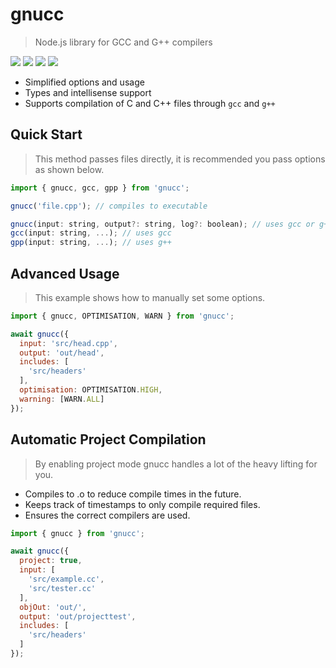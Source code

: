 # gnucc

> Node.js library for GCC and G++ compilers

[![](https://img.shields.io/npm/v/gnucc.svg?style=flat-square)](https://www.npmjs.com/package/gnucc)
[![](https://img.shields.io/npm/dt/gnucc.svg?style=flat-square)](https://www.npmjs.com/package/gnucc)
[![](https://img.shields.io/david/insertish/gnucc.svg?style=flat-square)](https://www.npmjs.com/package/gnucc)
[![](https://img.shields.io/bundlephobia/minzip/gnucc.svg?style=flat-square)](https://www.npmjs.com/package/gnucc)

- Simplified options and usage
- Types and intellisense support
- Supports compilation of C and C++ files through `gcc` and `g++`

## Quick Start

> This method passes files directly, it is recommended you pass options as shown below.

```js
import { gnucc, gcc, gpp } from 'gnucc';

gnucc('file.cpp'); // compiles to executable

gnucc(input: string, output?: string, log?: boolean); // uses gcc or g++
gcc(input: string, ...); // uses gcc
gpp(input: string, ...); // uses g++
```

## Advanced Usage

> This example shows how to manually set some options.

```js
import { gnucc, OPTIMISATION, WARN } from 'gnucc';

await gnucc({
  input: 'src/head.cpp',
  output: 'out/head',
  includes: [
    'src/headers'
  ],
  optimisation: OPTIMISATION.HIGH,
  warning: [WARN.ALL]
});
```

## Automatic Project Compilation

> By enabling project mode gnucc handles a lot of the heavy lifting for you.

- Compiles to .o to reduce compile times in the future.
- Keeps track of timestamps to only compile required files.
- Ensures the correct compilers are used.

```js
import { gnucc } from 'gnucc';

await gnucc({
  project: true,
  input: [
    'src/example.cc',
    'src/tester.cc'
  ],
  objOut: 'out/',
  output: 'out/projecttest',
  includes: [
    'src/headers'
  ]
});
```